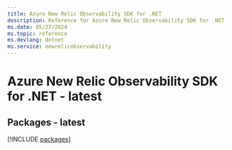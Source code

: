```yaml
---
title: Azure New Relic Observability SDK for .NET
description: Reference for Azure New Relic Observability SDK for .NET
ms.date: 05/27/2024
ms.topic: reference
ms.devlang: dotnet
ms.service: newrelicobservability
---
```

# Azure New Relic Observability SDK for .NET - latest
## Packages - latest
[!INCLUDE [packages](new-relic-observability-index.md)]